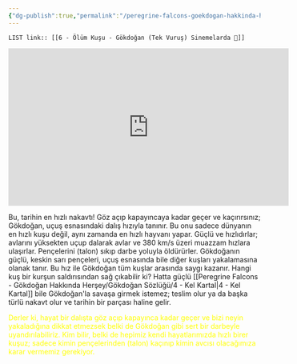 ```yaml
---
{"dg-publish":true,"permalink":"/peregrine-falcons-goekdogan-hakkinda-hersey/goekdogan-atak-anlari-4-k-tuerkce-altyazili/6-oeluem-kusu-goekdogan-tek-vurus-sinemelarda/"}
---
```


`LIST link:: [[6 - Ölüm Kuşu - Gökdoğan (Tek Vuruş) Sinemelarda 💯]] `

<iframe width="560" height="315" src="https://www.youtube.com/embed/8DqEgO2K5AQ?si=iu9XsQ9sQ-wFqnf7" title="YouTube video player" frameborder="0" allow="accelerometer; autoplay; clipboard-write; encrypted-media; gyroscope; picture-in-picture; web-share" referrerpolicy="strict-origin-when-cross-origin" allowfullscreen></iframe>

Bu, tarihin en hızlı nakavtı! Göz açıp kapayıncaya kadar geçer ve kaçırırsınız; Gökdoğan, uçuş esnasındaki dalış hızıyla tanınır. Bu onu sadece dünyanın en hızlı kuşu değil, aynı zamanda en hızlı hayvanı yapar. Güçlü ve hızlıdırlar; avlarını yüksekten uçup dalarak avlar ve 380 km/s üzeri muazzam hızlara ulaşırlar. Pençelerini (talon) sıkıp darbe yoluyla öldürürler. Gökdoğanın güçlü, keskin sarı pençeleri, uçuş esnasında bile diğer kuşları yakalamasına olanak tanır. Bu hız ile Gökdoğan tüm kuşlar arasında saygı kazanır. Hangi kuş bir kurşun saldırısından sağ çıkabilir ki? Hatta güçlü [[Peregrine Falcons - Gökdoğan Hakkında Herşey/Gökdoğan Sözlüğü/4 - Kel Kartal\|4 - Kel Kartal]] bile Gökdoğan'la savaşa girmek istemez; teslim olur ya da başka türlü nakavt olur ve tarihin bir parçası haline gelir.

<font color="#ffff00">Derler ki, hayat bir dalışta göz açıp kapayınca kadar geçer ve bizi neyin yakaladığına dikkat etmezsek belki de Gökdoğan gibi sert bir darbeyle uyandırılabiliriz. Kim bilir, belki de hepimiz kendi hayatlarımızda hızlı birer kuşuz; sadece kimin pençelerinden (talon) kaçınıp kimin avcısı olacağımıza karar vermemiz gerekiyor.</font>
